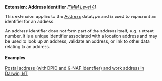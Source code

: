 **Extension: Address Identifier** *[[FMM Level 0](guidance.html)]*

This extension applies to the [Address](http://hl7.org/fhir/R4/datatypes.html#Address) datatype and is used to represent an identifier for an address. 

An address identifier does not form part of the address itself, e.g. a street number. It is a unique identifier associated with a location address and may be used to look up an address, validate an address, or link to other data relating to an address.


#### Examples

[Postal address (with DPID and G-NAF Identifier) and work address in Darwin, NT](Patient-address-example3.html)
